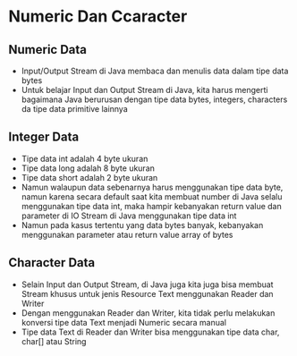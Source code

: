 # Numeric Dan Ccaracter
## Numeric Data
* Input/Output Stream di Java membaca dan menulis data dalam tipe data bytes
* Untuk belajar Input dan Output Stream di Java, kita harus mengerti bagaimana Java berurusan dengan tipe data bytes, integers, characters da tipe data primitive lainnya

## Integer Data
* Tipe data int adalah 4 byte ukuran
* Tipe data long adalah 8 byte ukuran
* Tipe data short adalah 2 byte ukuran
* Namun walaupun data sebenarnya harus menggunakan tipe data byte, namun karena secara default saat kita membuat number di Java selalu menggunakan tipe data int, maka hampir kebanyakan return value dan parameter di IO Stream di Java menggunakan tipe data int
* Namun pada kasus tertentu yang data bytes banyak, kebanyakan menggunakan parameter atau return value array of bytes

## Character Data
* Selain Input dan Output Stream, di Java juga kita juga bisa membuat Stream khusus untuk jenis Resource Text menggunakan Reader dan Writer
* Dengan menggunakan Reader dan Writer, kita tidak perlu melakukan konversi tipe data Text menjadi Numeric secara manual
* Tipe data Text di Reader dan Writer bisa menggunakan tipe data char, char[] atau String
